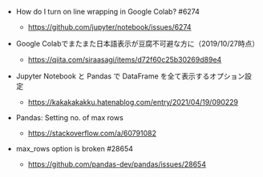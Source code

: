 - How do I turn on line wrapping in Google Colab? #6274
  - https://github.com/jupyter/notebook/issues/6274

- Google Colabでまたまた日本語表示が豆腐不可避な方に（2019/10/27時点）
  - https://qiita.com/siraasagi/items/d72f60c25b30269d89e4 

- Jupyter Notebook と Pandas で DataFrame を全て表示するオプション設定
  - https://kakakakakku.hatenablog.com/entry/2021/04/19/090229

- Pandas: Setting no. of max rows
  - https://stackoverflow.com/a/60791082

- max_rows option is broken #28654
  - https://github.com/pandas-dev/pandas/issues/28654
